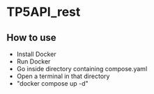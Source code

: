 # TP5API_rest
## How to use
- Install Docker
- Run Docker
- Go inside directory containing compose.yaml
- Open a terminal in that directory
- "docker compose up -d" 

